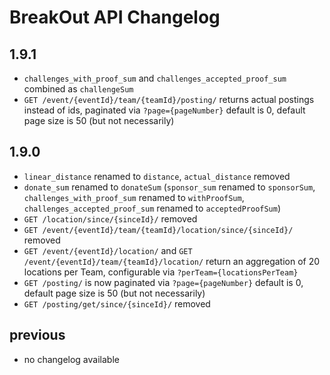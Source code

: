 # BreakOut API Changelog

## 1.9.1

 - `challenges_with_proof_sum` and `challenges_accepted_proof_sum` combined as `challengeSum`
 - `GET /event/{eventId}/team/{teamId}/posting/` returns actual postings instead of ids, paginated via `?page={pageNumber}` default is 0, default page size is 50 (but not necessarily)

## 1.9.0

 - `linear_distance` renamed to `distance`, `actual_distance` removed
 - `donate_sum` renamed to `donateSum` (`sponsor_sum` renamed to `sponsorSum`, `challenges_with_proof_sum` renamed to `withProofSum`, `challenges_accepted_proof_sum` renamed to `acceptedProofSum`)
 - `GET /location/since/{sinceId}/` removed
 - `GET /event/{eventId}/team/{teamId}/location/since/{sinceId}/` removed
 - `GET /event/{eventId}/location/` and `GET /event/{eventId}/team/{teamId}/location/` return an aggregation of 20 locations per Team, configurable via `?perTeam={locationsPerTeam}`
 - `GET /posting/` is now paginated via `?page={pageNumber}` default is 0, default page size is 50 (but not necessarily)
 - `GET /posting/get/since/{sinceId}/` removed
 
 ## previous
 
  - no changelog available